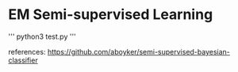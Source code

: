 # EM Semi-supervised Learning

'''
python3 test.py
'''


references:
https://github.com/aboyker/semi-supervised-bayesian-classifier
